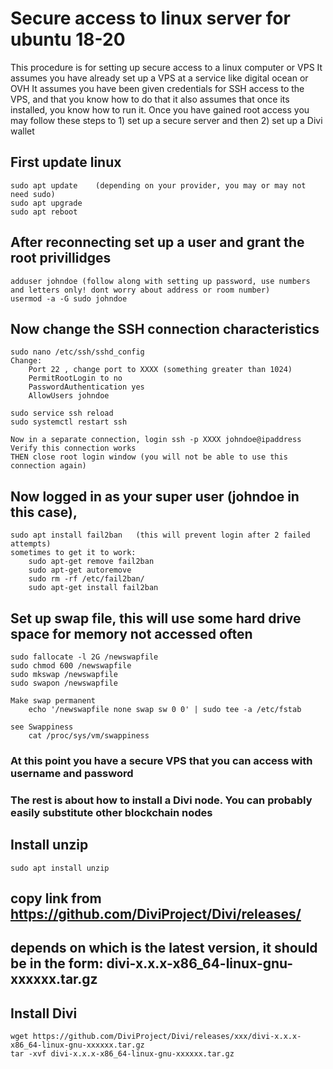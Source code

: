 # Secure access to linux server for ubuntu 18-20

This procedure is for setting up secure access to a linux computer or VPS
It assumes you have already set up a VPS at a service like digital ocean or OVH
It assumes you have been given credentials for SSH access to the VPS, and that you know how to do that
it also assumes that once its installed, you know how to run it.
Once you have gained root access you may follow these steps to 1) set up a secure server and then 2) set up a Divi wallet


## First update linux

    sudo apt update    (depending on your provider, you may or may not need sudo)
    sudo apt upgrade
    sudo apt reboot

## After reconnecting set up a user and grant the root privillidges

    adduser johndoe (follow along with setting up password, use numbers and letters only! dont worry about address or room number)
    usermod -a -G sudo johndoe

## Now change the SSH connection characteristics

    sudo nano /etc/ssh/sshd_config
    Change: 
        Port 22 , change port to XXXX (something greater than 1024)
        PermitRootLogin to no
        PasswordAuthentication yes
        AllowUsers johndoe  

    sudo service ssh reload
    sudo systemctl restart ssh

    Now in a separate connection, login ssh -p XXXX johndoe@ipaddress
    Verify this connection works
    THEN close root login window (you will not be able to use this connection again)

## Now logged in as your super user (johndoe in this case),

    sudo apt install fail2ban   (this will prevent login after 2 failed attempts)
    sometimes to get it to work:
        sudo apt-get remove fail2ban
        sudo apt-get autoremove
        sudo rm -rf /etc/fail2ban/
        sudo apt-get install fail2ban

## Set up swap file, this will use some hard drive space for memory not accessed often
    
    sudo fallocate -l 2G /newswapfile
    sudo chmod 600 /newswapfile
    sudo mkswap /newswapfile
    sudo swapon /newswapfile

    Make swap permanent
        echo '/newswapfile none swap sw 0 0' | sudo tee -a /etc/fstab

    see Swappiness
        cat /proc/sys/vm/swappiness

### At this point you have a secure VPS that you can access with username and password
### The rest is about how to install a Divi node. You can probably easily substitute other blockchain nodes

## Install unzip

    sudo apt install unzip
         
## copy link from https://github.com/DiviProject/Divi/releases/  
## depends on which is the latest version, it should be in the form: divi-x.x.x-x86_64-linux-gnu-xxxxxx.tar.gz

## Install Divi
    wget https://github.com/DiviProject/Divi/releases/xxx/divi-x.x.x-x86_64-linux-gnu-xxxxxx.tar.gz
    tar -xvf divi-x.x.x-x86_64-linux-gnu-xxxxxx.tar.gz
    



